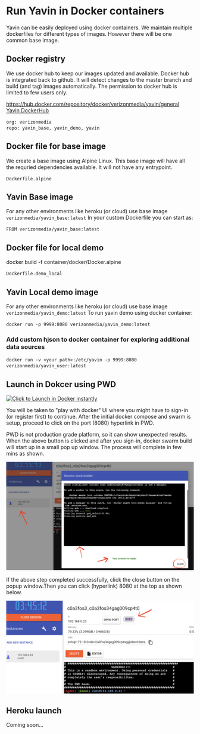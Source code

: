 # Run Yavin in Docker containers

Yavin can be easily deployed using docker containers. We maintain multiple dockerfiles for different types of images. However there will be one common base image.

## Docker registry

We use docker hub to keep our images updated and available. Docker hub is integrated back to github. It will detect changes to the master branch and build (and tag) images automatically. The permission to docker hub is limited to few users only.

https://hub.docker.com/repository/docker/verizonmedia/yavin/general
[Yavin DockerHub](https://hub.docker.com/repository/docker/verizonmedia/yavin/general)

```
org: verizonmedia
repo: yavin_base, yavin_demo, yavin
```

## Docker file for base image

We create a base image using Alpine Linux. This base image will have all the requried dependencies available. It will not have any entrypoint.

```
Dockerfile.alpine
```

## Yavin Base image

For any other environments like heroku (or cloud) use base image `verizonmedia/yavin_base:latest`
In your custom Dockerfile you can start as:

```
FROM verizonmedia/yavin_base:latest
```

## Docker file for local demo

docker build -f container/docker/Docker.alpine

```
Dockerfile.demo_local
```

## Yavin Local demo image

For any other environments like heroku (or cloud) use base image `verizonmedia/yavin_demo:latest`
To run yavin demo using docker container:

```
docker run -p 9999:8080 verizonmedia/yavin_demo:latest
```

### Add custom hjson to docker container for exploring additional data sources
```
docker run -v <your path>:/etc/yavin -p 9999:8080 verizonmedia/yavin_user:latest
```

## Launch in Dokcer using PWD

[![Click to Launch in Docker instantly](https://raw.githubusercontent.com/play-with-docker/stacks/master/assets/images/button.png)](https://labs.play-with-docker.com/?stack=https://raw.githubusercontent.com/anupkumangodan/navi/pwd_1/container/docker/docker-compose.yml)

You will be taken to "play with docker" UI where you might have to sign-in (or register first) to continue.
After the initial docker compose and swarm is setup, proceed to click on the port (8080) hyperlink in PWD.

PWD is not production grade platform, so it can show unexpected results. When the above button is clicked and after you sign-in, docker swarm build will start up in a small pop up window. The process will complete in few mins as shown.

![swarm build](images/swarm_build.png)

If the above step completed successfully, click the close button on the popup window.Then you can click (hyperlink) 8080 at the top as shown below.

![ready to open](images/ready_open.png)

## Heroku launch

Coming soon...
